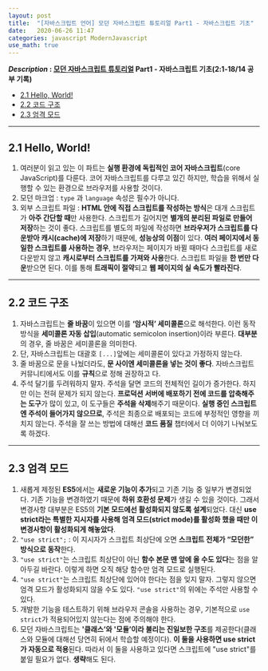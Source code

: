 ```yaml
---
layout: post
title:  "[자바스크립트 언어] 모던 자바스크립트 튜토리얼 Part1 - 자바스크립트 기초"
date:   2020-06-26 11:47 
categories: javascript ModernJavascript 
use_math: true
---
```


**_Description_ : [모던 자바스크립트 튜토리얼][1] Part1 - 자바스크립트 기초(2:1-18/14 공부 기록)**

[1]: https://ko.javascript.info/first-steps
* [2.1 Hello, World!](#Hello-World)
* [2.2 코드 구조](#Code-Structure)
* [2.3 엄격 모드](#The-Modern-Mode-Using-Strict)

***

## 2.1 Hello, World! <a id="Hello-World"></a>
  
  1. 여러분이 읽고 있는 이 파트는 **실행 환경에 독립적인 코어 자바스크립트**(core JavaScript)를 다룬다. 
  코어 자바스크립트를 다루고 있긴 하지만, 학습을 위해서 실행할 수 있는 환경으로 브라우저를 사용할 것이다. 
  2. 모던 마크업 : `type` 과 `language` 속성은 필수가 아니다.
  3. 외부 스크립트 파일 : **HTML 안에 직접 스크립트를 작성하는 방식**은 대개 스크립트가 **아주 간단할 때**만 사용한다. 
  스크립트가 길어지면 **별개의 분리된 파일로 만들어 저장**하는 것이 좋다.
  스크립트를 별도의 파일에 작성하면 **브라우저가 스크립트를 다운받아 캐시(cache)에 저장**하기 때문에, **성능상의 이점**이 있다.
  **여러 페이지에서 동일한 스크립트를 사용하는 경우**, 브라우저는 페이지가 바뀔 때마다 스크립트를 새로 다운받지 않고 **캐시로부터 스크립트를 가져와 사용**한다. 
  스크립트 파일을 **한 번만 다운**받으면 된다.
  이를 통해 **트래픽이 절약**되고 **웹 페이지의 실 속도가 빨라진다**.

***

## 2.2 코드 구조 <a id="Code-Structure"></a>
  1. 자바스크립트는 **줄 바꿈**이 있으면 이를 **‘암시적’ 세미콜론**으로 해석한다. 이런 동작 방식을 **세미콜론 자동 삽입**(automatic semicolon insertion)이라 부른다. **대부분**의 경우, 줄 바꿈은 세미콜론을 의미한다.   
  2. 단, 자바스크립트는 대괄호 `[...]`앞에는 세미콜론이 있다고 가정하지 않는다.
  3. 줄 바꿈으로 문을 나눴더라도, **문 사이엔 세미콜론을 넣는 것이 좋다**. 자바스크립트 커뮤니티에서도 이를 **규칙**으로 정해 권장하고 다.
  4. 주석 달기를 두려워하지 말자. 주석을 달면 코드의 전체적인 길이가 증가한다. 하지만 이는 전혀 문제가 되지 않는다. **프로덕션 서버에 배포하기 전에 코드를 압축해주는 도구**가 많이 있고, 이 도구들은 **주석을 삭제**해주기 때문이다. **실행 중인 스크립트엔 주석이 들어가지 않으므로**, 주석은 최종으로 배포되는 코드에 부정적인 영향을 끼치지 않는다. 주석을 잘 쓰는 방법에 대해선 **코드 품질** 챕터에서 더 이야기 나눠보도록 하겠다.
  
***

## 2.3 엄격 모드 <a id="The-Modern-Mode-Using-Strict"></a>
  1. 새롭게 제정된 **ES5**에서는 **새로운 기능이 추가**되고 기존 기능 중 일부가 변경되었다. 기존 기능을 변경하였기 때문에 **하위 호환성 문제**가 생길 수 있을 것이다. 그래서 변경사항 대부분은 ES5의 **기본 모드에선 활성화되지 않도록 설계**되었다. 대신 **use strict라는 특별한 지시자를 사용해 엄격 모드(strict mode)를 활성화 했을 때만 이 변경사항이 활성화되게 해놓았다**.
  2. `"use strict";` : 이 지시자가 스크립트 최상단에 오면 **스크립트 전체가 “모던한” 방식으로 동작**한다.
  3. `"use strict"`는 스크립트 최상단이 아닌 **함수 본문 맨 앞에 올 수도 있다**는 점을 알아두길 바란다. 이렇게 하면 오직 해당 함수만 엄격 모드로 실행된다. 
  4. `"use strict"`는 스크립트 최상단에 있어야 한다는 점을 잊지 말자. 그렇지 않으면 엄격 모드가 활성화되지 않을 수도 있다. `"use strict"`의 위에는 주석만 사용할 수 있다.
  5. 개발한 기능을 테스트하기 위해 브라우저 콘솔을 사용하는 경우, 기본적으로 `use strict`가 적용되어있지 않는다는 점에 주의해야 한다.
  6. 모던 자바스크립트는 **'클래스’와 '모듈’이라 불리는 진일보한 구조**를 제공한다(클래스와 모듈에 대해선 당연히 뒤에서 학습할 예정이다). **이 둘을 사용하면 use strict가 자동으로 적용**된다. 따라서 이 둘을 사용하고 있다면 스크립트에 "use strict"를 붙일 필요가 없다. **생략**해도 된다.
